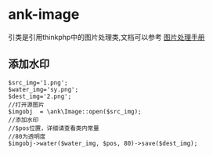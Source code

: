 # ank-image
引类是引用thinkphp中的图片处理类,文档可以参考 [图片处理手册](https://www.kancloud.cn/manual/thinkphp5_1/354123)
## 添加水印
```
$src_img='1.png';
$water_img='sy.png';
$dest_img='2.png';
//打开源图片
$imgobj  = \ank\Image::open($src_img);
//添加水印
//$pos位置，详细请查看类内常量
//80为透明度
$imgobj->water($water_img, $pos, 80)->save($dest_img);
```